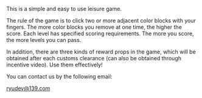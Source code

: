 This is a simple and easy to use leisure game.

The rule of the game is to click two or more adjacent color blocks with your fingers. The more color blocks you remove at one time, the higher the score. Each level has specified scoring requirements. The more you score, the more levels you can pass.

In addition, there are three kinds of reward props in the game, which will be obtained after each customs clearance (can also be obtained through incentive video). Use them effectively!

You can contact us by the following email:

ryudev@139.com
